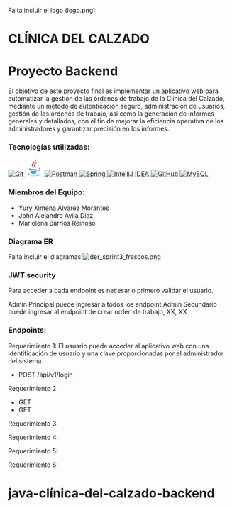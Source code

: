 Falta incluir el logo (logo.png)

# CLÍNICA DEL CALZADO
# Proyecto Backend

El objetivo de este proyecto final es implementar un aplicativo web para automatizar la gestión de las órdenes de trabajo de la Clínica del Calzado, mediante un método de autenticación seguro, administración de usuarios, gestión de las órdenes de trabajo, así como la generación de informes generales y detallados, con el fin de mejorar la eficiencia operativa de los administradores y garantizar precisión en los informes.

### Tecnologías utilizadas:
<p align="left">
  <a href="https://git-scm.com/" target="_blank" rel="noreferrer">
    <img src="https://www.vectorlogo.zone/logos/git-scm/git-scm-icon.svg" alt="Git" width="40" height="40"/>
  </a>
  <a href="https://www.java.com" target="_blank" rel="noreferrer">
    <img src="https://raw.githubusercontent.com/devicons/devicon/master/icons/java/java-original.svg" alt="Java" width="40" height="40"/>
  </a>
  <a href="https://postman.com" target="_blank" rel="noreferrer">
    <img src="https://www.vectorlogo.zone/logos/getpostman/getpostman-icon.svg" alt="Postman" width="40" height="40"/>
  </a>
  <a href="https://spring.io/" target="_blank" rel="noreferrer">
    <img src="https://www.vectorlogo.zone/logos/springio/springio-icon.svg" alt="Spring" width="40" height="40"/>
  </a>
  <a href="https://www.jetbrains.com/idea/" target="_blank" rel="noreferrer">
    <img src="https://resources.jetbrains.com/storage/products/company/brand/logos/IntelliJ_IDEA_icon.svg?_ga=2.36184036.55300827.1687482849-600334929.1686454916&_gl=1*3hsn7c*_ga*NjAwMzM0OTI5LjE2ODY0NTQ5MTY.*_ga_9J976DJZ68*MTY4NzQ4Mjg0OC4zLjEuMTY4NzQ4Mjk1Ni4wLjAuMA.." alt="IntelliJ IDEA" width="40" height="40"/>
  </a>
  <a href="https://github.com" target="_blank" rel="noreferrer">
    <img src="https://www.vectorlogo.zone/logos/github/github-tile.svg" alt="GitHub" width="40" height="40"/>
  </a>
  <a href="https://github.com" target="_blank" rel="noreferrer">
    <img src="https://www.vectorlogo.zone/logos/mysql/mysql-ar21.svg" alt="MySQL" width="40" height="40"/>
  </a>

</p>

### Miembros del Equipo:
- Yury Ximena Alvarez Morantes 
- John Alejandro Avila Diaz
- Marielena Barrios Reinoso


### Diagrama ER
Falta incluir el diagramas 
![der_sprint3_frescos.png](der_sprint3_frescos.png)

### JWT security

Para acceder a cada endpoint es necesario primero validar el usuario.

Admin Principal puede ingresar a todos los endpoint
Admin Secundario puede ingresar al endpoint de crear orden de trabajo, XX, XX

### Endpoints:

Requerimiento 1: El usuario puede acceder al aplicativo web con una identificación de usuario y una clave proporcionadas por el administrador del sistema.

- POST /api/v1/login

Requerimiento 2:

- GET 
- GET 

Requerimiento 3:


Requerimiento 4:


Requerimiento 5:


Requerimiento 6:


# java-clínica-del-calzado-backend